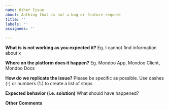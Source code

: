 ```yaml
---
name: Other Issue
about: Anthing that is not a bug or feature request
title: ''
labels: ''
assignees: ''

---
```


**What is is not working as you expected it?**
Eg. I cannot find information about x

**Where on the platform does it happen?**
Eg. Mondoo App, Mondoo Client, Mondoo Docs

**How do we replicate the issue?**
Please be specific as possible. Use dashes (-) or numbers (1.) to create a list of steps

**Expected behavior (i.e. solution)**
What should have happened?

**Other Comments**